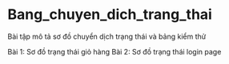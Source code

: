 # Bang_chuyen_dich_trang_thai
Bài tập mô tả sơ đồ chuyển dịch trạng thái và bảng kiểm thử

Bài 1: Sơ đồ trạng thái giỏ hàng
Bài 2: Sơ đồ trạng thái login page

